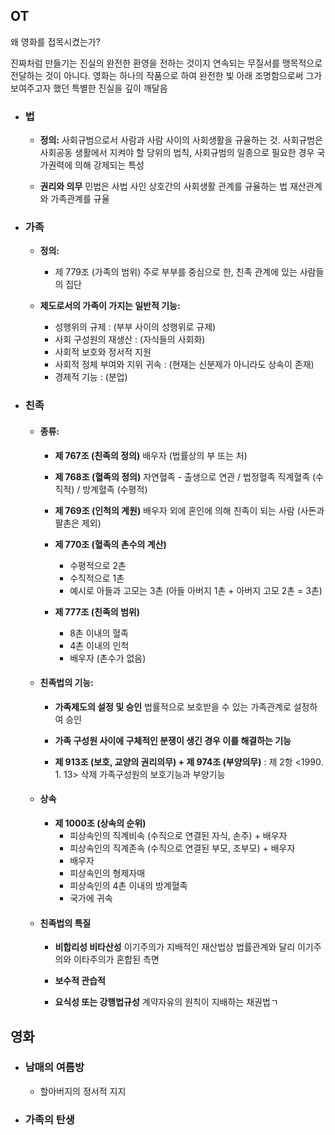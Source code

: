 ## OT
왜 영화를 접목시켰는가?

진짜처럼 만들기는 진실의 완전한 환영을 전하는 것이지 연속되는 무질서를 맹목적으로 전달하는 것이 아니다.
영화는 하나의 작품으로 하여 완전한 빛 아래 조명함으로써 그가 보여주고자 했던 특별한 진실을 깊이 깨달음

- ### 법
	- **정의:**
		사회규범으로서 사람과 사람 사이의 사회생활을 규율하는 것.
		사회규범은 사회공동 생활에서 지켜야 할 당위의 법칙, 
		사회규범의 일종으로 필요한 경우 국가권력에 의해 강제되는 특성
		
	- **권리와 의무**
		민법은 사법
		사인 상호간의 사회생활 관계를 규율하는 법
		재산관계와 가족관계를 규율
		
- ### 가족
	- **정의:**
		- 제 779조 (가족의 범위)
			주로 부부를 중심으로 한, 친족 관계에 있는 사람들의 집단
			
	- **제도로서의 가족이 가지는 일반적 기능:**
		- 성행위의 규제 : (부부 사이의 성행위로 규제)
		- 사회 구성원의 재생산 : (자식들의 사회화)
		- 사회적 보호와 정서적 지원
		- 사회적 정체 부여와 지위 귀속 : (현재는 신분제가 아니라도 상속이 존재)
		- 경제적 기능 : (분업)
		
- ### 친족
	- #### 종류:
		- **제 767조 (친족의 정의)**
			배우자 (법률상의 부 또는 처)
			
		- **제 768조 (혈족의 정의)**
			자연혈족 - 출생으로 연관 / 법정혈족
			직계혈족 (수직적) / 방계혈족 (수평적)
			
		- **제 769조 (인척의 계원)**
			배우자 외에 혼인에 의해 친족이 되는 사람 (사돈과 팔촌은 제외)
			
		- **제 770조 (혈족의 촌수의 계산)**
			- 수평적으로 2촌
			- 수직적으로 1촌
			- 예시로 아들과 고모는 3촌 (아들 아버지 1촌 + 아버지 고모 2촌 = 3촌)
			  
		- **제 777조 (친족의 범위)**
			- 8촌 이내의 혈족
			- 4촌 이내의 인척
			- 배우자 (촌수가 없음)
			  
	- #### 친족법의 기능:
		- **가족제도의 설정 및 승인**
			법률적으로 보호받을 수 있는 가족관계로 설정하여 승인
			
		- **가족 구성원 사이에 구체적인 분쟁이 생긴 경우 이를 해결하는 기능**
			
		- **제 913조 (보호, 교양의 권리의무) + 제 974조 (부양의무)** : 제 2항 <1990. 1. 13> 삭제
			가족구성원의 보호기능과 부양기능
			
	- #### 상속
		- **제 1000조 (상속의 순위)**
			- 피상속인의 직계비속 (수직으로 연결된 자식, 손주) + 배우자
			- 피상속인의 직계존속 (수직으로 연결된 부모, 조부모) + 배우자
			- 배우자
			- 피상속인의 형제자매
			- 피상속인의 4촌 이내의 방계혈족
			- 국가에 귀속
			  
	- #### 친족법의 특질
		- **비합리성 비타산성**
			이기주의가 지배적인 재산법상 법률관계와 달리 이기주의와 이타주의가 혼합된 측면
			
		- **보수적 관습적**
			
		- **요식성 또는 강행법규성**
			계약자유의 원칙이 지배하는 채권법ㄱ

## 영화
- ### 남매의 여름방
	- 할아버지의 정서적 지지
- ### 가족의 탄생